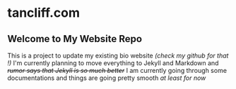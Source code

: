 # tancliff.com

Welcome to My Website Repo
---
This is a project to update my existing bio website *(check my github for that !)*
I'm currently planning to move everything to Jekyll and Markdown and ~~*rumor says that Jekyll is so much better*~~ I am currently going through some documentations and things are going pretty smooth *at least for now*


